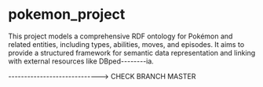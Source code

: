 # pokemon_project
This project models a comprehensive RDF ontology for Pokémon and related entities, including types, abilities, moves, and episodes. It aims to provide a structured framework for semantic data representation and linking with external resources like DBped--------ia.

-----------------------------> CHECK BRANCH MASTER

